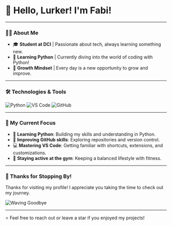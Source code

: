 # 👋 Hello, Lurker! I'm Fabi!

---

### 🧑‍🎓 About Me
- 🎓 **Student at DCI** | Passionate about tech, always learning something new.
- 🐍 **Learning Python** | Currently diving into the world of coding with Python!
- 🌱 **Growth Mindset** | Every day is a new opportunity to grow and improve.

---

### 🛠️ Technologies & Tools
![Python](https://img.shields.io/badge/-Python-3776AB?logo=python&logoColor=white&style=flat-square)
![VS Code](https://img.shields.io/badge/-VS%20Code-007ACC?logo=visual-studio-code&logoColor=white&style=flat-square)
![GitHub](https://img.shields.io/badge/-GitHub-181717?logo=github&logoColor=white&style=flat-square)

---

### 🌱 My Current Focus
- 🐍 **Learning Python**: Building my skills and understanding in Python.
- 🔄 **Improving GitHub skills**: Exploring repositories and version control.
- 💻 **Mastering VS Code**: Getting familiar with shortcuts, extensions, and customizations.
- 💪 **Staying active at the gym**: Keeping a balanced lifestyle with fitness.

---

### 🙏 Thanks for Stopping By!
Thanks for visiting my profile! I appreciate you taking the time to check out my journey. 

![Waving Goodbye](https://giphy.com/gifs/lazy-corgi-6cfHDQ4NeBk2EltWCs)

---

⭐️ Feel free to reach out or leave a star if you enjoyed my projects!

